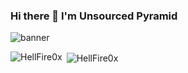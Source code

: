 ### Hi there 👋 I'm Unsourced Pyramid

![banner](https://cdn.discordapp.com/attachments/659078609537073155/756309797950718053/v3rmbanner.png)


<p><img align="left" src="https://github-readme-stats.vercel.app/api/top-langs/?username=HellFire0x&layout=compact" alt="HellFire0x" /></p>
<p>&nbsp;<img align="center" src="https://github-readme-stats.vercel.app/api?username=HellFire0x&show_icons=true" alt="HellFire0x" /></p>

<!--
**HellFire0x/HellFire0x** is a ✨ _special_ ✨ repository because its `README.md` (this file) appears on your GitHub profile.
- 🔭 I’m currently Working on HellFire Exploit
- 🌱 I’m currently Learning people
- 📫 How to reach me: Come to hell
- ⚡ Fun fact: Forged in hell
-->
